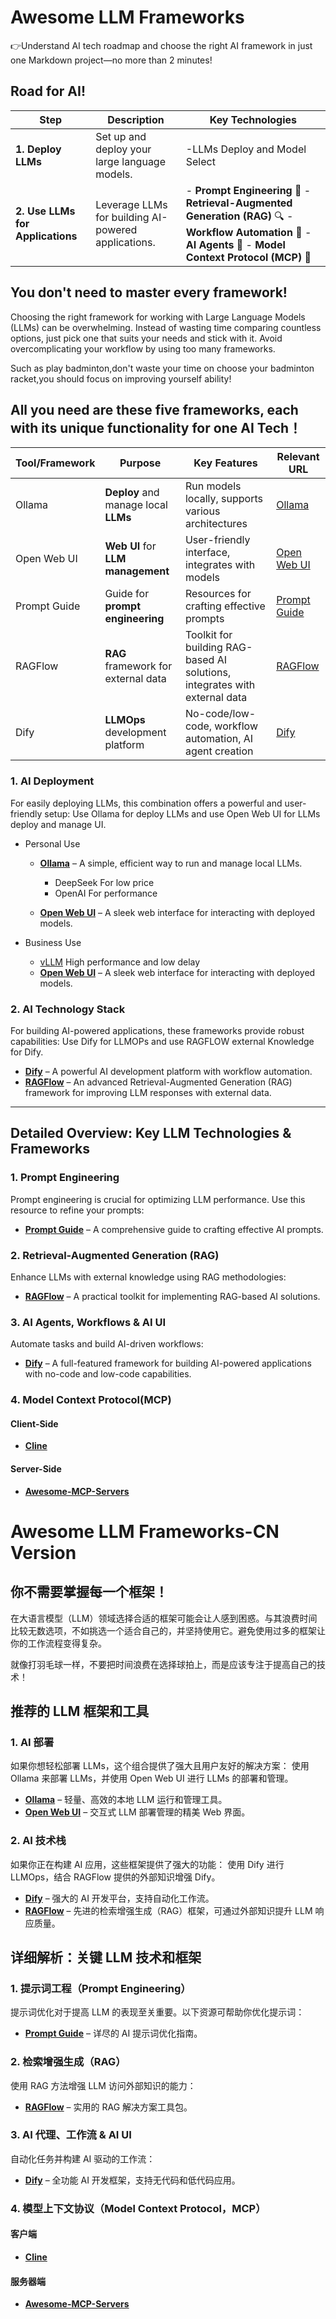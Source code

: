 # Awesome LLM Frameworks

👉Understand AI tech roadmap and choose the right AI framework in just one Markdown project—no more than 2 minutes!

## Road for AI!

| **Step**                         | **Description**                                     | **Key Technologies**                                         |
| -------------------------------- | --------------------------------------------------- | ------------------------------------------------------------ |
| **1. Deploy LLMs**               | Set up and deploy your large language models.       | -LLMs Deploy and Model Select                                |
| **2. Use LLMs for Applications** | Leverage LLMs for building AI-powered applications. | - **Prompt Engineering**  📝    - **Retrieval-Augmented Generation (RAG)** 🔍    - **Workflow Automation** 🔄    - **AI Agents** 🤖    - **Model Context Protocol (MCP)** 🔗 |

## **You don't need to master every framework!**

Choosing the right framework for working with Large Language Models (LLMs) can be overwhelming. Instead of wasting time comparing countless options, just pick one that suits your needs and stick with it. Avoid overcomplicating your workflow by using too many frameworks.

Such as play badminton,don't waste your time on choose your badminton racket,you should focus on improving yourself ability!

## All you need are these five frameworks, each with its unique functionality for one AI Tech！

| Tool/Framework | Purpose                               | Key Features                                                 | Relevant URL                                            |
| -------------- | ------------------------------------- | ------------------------------------------------------------ | ------------------------------------------------------- |
| Ollama         | **Deploy** and manage local **LLMs**  | Run models locally, supports various architectures           | [Ollama](https://ollama.com/)                           |
| Open Web UI    | **Web UI** for **LLM** **management** | User-friendly interface, integrates with models              | [Open Web UI](https://github.com/open-webui/open-webui) |
| Prompt Guide   | Guide for **prompt engineering**      | Resources for crafting effective prompts                     | [Prompt Guide](https://www.promptingguide.ai/)          |
| RAGFlow        | **RAG** framework for external data   | Toolkit for building RAG-based AI solutions, integrates with external data | [RAGFlow](https://ragflow.io/docs/dev/)                 |
| Dify           | **LLMOps** development platform       | No-code/low-code, workflow automation, AI agent creation     | [Dify](https://dify.ai/)                                |

### **1. AI Deployment**

For easily deploying LLMs, this combination offers a powerful and user-friendly setup:
Use Ollama for deploy LLMs and use Open Web UI for LLMs deploy and manage UI.

- Personal Use
  - **[Ollama](https://ollama.com/)** – A simple, efficient way to run and manage local LLMs.
    - DeepSeek
      For low price
    - OpenAI
      For performance

  - **[Open Web UI](https://github.com/open-webui/open-webui)** – A sleek web interface for interacting with deployed models.

- Business Use
  - [vLLM](https://github.com/vllm-project/vllm)
    High performance and low delay
  - **[Open Web UI](https://github.com/open-webui/open-webui)** – A sleek web interface for interacting with deployed models.


### **2. AI Technology Stack**

For building AI-powered applications, these frameworks provide robust capabilities:
Use Dify for LLMOPs and use RAGFLOW external Knowledge for Dify.

- **[Dify](https://dify.ai/)** – A powerful AI development platform with workflow automation.
- **[RAGFlow](https://ragflow.io/docs/dev/)** – An advanced Retrieval-Augmented Generation (RAG) framework for improving LLM responses with external data.

------

## **Detailed Overview: Key LLM Technologies & Frameworks**



### **1. Prompt Engineering**

Prompt engineering is crucial for optimizing LLM performance. Use this resource to refine your prompts:

- **[Prompt Guide](https://www.promptingguide.ai/)** – A comprehensive guide to crafting effective AI prompts.

### **2. Retrieval-Augmented Generation (RAG)**

Enhance LLMs with external knowledge using RAG methodologies:

- **[RAGFlow](https://ragflow.io/docs/dev/)** – A practical toolkit for implementing RAG-based AI solutions.

### **3. AI Agents, Workflows & AI UI**

Automate tasks and build AI-driven workflows:

- **[Dify](https://dify.ai/)** – A full-featured framework for building AI-powered applications with no-code and low-code capabilities.

### **4. Model Context Protocol(MCP)**

#### **Client-Side**

- **[Cline](https://github.com/cline/cline)**

#### **Server-Side**

- **[Awesome-MCP-Servers](https://github.com/punkpeye/awesome-mcp-servers)**



# Awesome LLM Frameworks-CN Version

## **你不需要掌握每一个框架！**

在大语言模型（LLM）领域选择合适的框架可能会让人感到困惑。与其浪费时间比较无数选项，不如挑选一个适合自己的，并坚持使用它。避免使用过多的框架让你的工作流程变得复杂。

就像打羽毛球一样，不要把时间浪费在选择球拍上，而是应该专注于提高自己的技术！

## **推荐的 LLM 框架和工具**

### **1. AI 部署**

如果你想轻松部署 LLMs，这个组合提供了强大且用户友好的解决方案： 使用 Ollama 来部署 LLMs，并使用 Open Web UI 进行 LLMs 的部署和管理。

- [**Ollama**](https://ollama.com/) – 轻量、高效的本地 LLM 运行和管理工具。
- [**Open Web UI**](https://github.com/open-webui/open-webui) – 交互式 LLM 部署管理的精美 Web 界面。

### **2. AI 技术栈**

如果你正在构建 AI 应用，这些框架提供了强大的功能： 使用 Dify 进行 LLMOps，结合 RAGFlow 提供的外部知识增强 Dify。

- [**Dify**](https://dify.ai/) – 强大的 AI 开发平台，支持自动化工作流。
- [**RAGFlow**](https://ragflow.io/docs/dev/) – 先进的检索增强生成（RAG）框架，可通过外部知识提升 LLM 响应质量。

## **详细解析：关键 LLM 技术和框架**

### **1. 提示词工程（Prompt Engineering）**

提示词优化对于提高 LLM 的表现至关重要。以下资源可帮助你优化提示词：

- [**Prompt Guide**](https://www.promptingguide.ai/) – 详尽的 AI 提示词优化指南。

### **2. 检索增强生成（RAG）**

使用 RAG 方法增强 LLM 访问外部知识的能力：

- [**RAGFlow**](https://ragflow.io/docs/dev/) – 实用的 RAG 解决方案工具包。

### **3. AI 代理、工作流 & AI UI**

自动化任务并构建 AI 驱动的工作流：

- [**Dify**](https://dify.ai/) – 全功能 AI 开发框架，支持无代码和低代码应用。

### **4. 模型上下文协议（Model Context Protocol，MCP）**

#### **客户端**

- [**Cline**](https://github.com/cline/cline)

#### **服务器端**

- [**Awesome-MCP-Servers**](https://github.com/punkpeye/awesome-mcp-servers)

